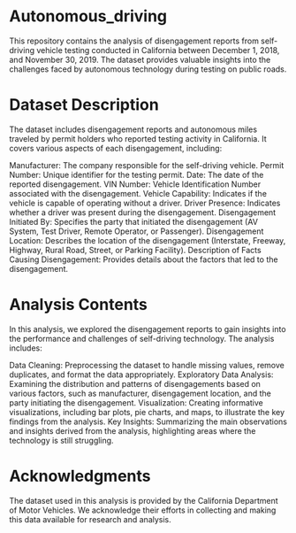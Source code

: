 # Autonomous_driving
This repository contains the analysis of disengagement reports from self-driving vehicle testing conducted in California between December 1, 2018, and November 30, 2019. The dataset provides valuable insights into the challenges faced by autonomous technology during testing on public roads.

# Dataset Description
The dataset includes disengagement reports and autonomous miles traveled by permit holders who reported testing activity in California. It covers various aspects of each disengagement, including:

Manufacturer: The company responsible for the self-driving vehicle.
Permit Number: Unique identifier for the testing permit.
Date: The date of the reported disengagement.
VIN Number: Vehicle Identification Number associated with the disengagement.
Vehicle Capability: Indicates if the vehicle is capable of operating without a driver.
Driver Presence: Indicates whether a driver was present during the disengagement.
Disengagement Initiated By: Specifies the party that initiated the disengagement (AV System, Test Driver, Remote Operator, or Passenger).
Disengagement Location: Describes the location of the disengagement (Interstate, Freeway, Highway, Rural Road, Street, or Parking Facility).
Description of Facts Causing Disengagement: Provides details about the factors that led to the disengagement.

# Analysis Contents
In this analysis, we explored the disengagement reports to gain insights into the performance and challenges of self-driving technology. The analysis includes:

Data Cleaning: Preprocessing the dataset to handle missing values, remove duplicates, and format the data appropriately.
Exploratory Data Analysis: Examining the distribution and patterns of disengagements based on various factors, such as manufacturer, disengagement location, and the party initiating the disengagement.
Visualization: Creating informative visualizations, including bar plots, pie charts, and maps, to illustrate the key findings from the analysis.
Key Insights: Summarizing the main observations and insights derived from the analysis, highlighting areas where the technology is still struggling.

# Acknowledgments
The dataset used in this analysis is provided by the California Department of Motor Vehicles. We acknowledge their efforts in collecting and making this data available for research and analysis.
